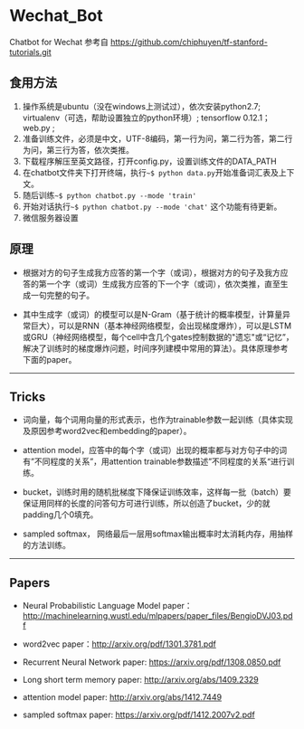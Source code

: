 # Wechat_Bot
Chatbot for Wechat 参考自 https://github.com/chiphuyen/tf-stanford-tutorials.git

## 食用方法
1. 操作系统是ubuntu（没在windows上测试过），依次安装python2.7; virtualenv（可选，帮助设置独立的python环境）; tensorflow 0.12.1；web.py ; 
2. 准备训练文件，必须是中文，UTF-8编码，第一行为问，第二行为答，第二行为问，第三行为答，依次类推。
3. 下载程序解压至英文路径，打开config.py，设置训练文件的DATA_PATH
4. 在chatbot文件夹下打开终端，执行``` ~$ python data.py ```开始准备词汇表及上下文。
5. 随后训练``` ~$ python chatbot.py --mode 'train' ```
6. 开始对话执行``` ~$ python chatbot.py --mode 'chat' ``` 这个功能有待更新。
7. 微信服务器设置

## 原理
* 根据对方的句子生成我方应答的第一个字（或词），根据对方的句子及我方应答的第一个字（或词）生成我方应答的下一个字（或词），依次类推，直至生成一句完整的句子。

* 其中生成字（或词）的模型可以是N-Gram（基于统计的概率模型，计算量异常巨大），可以是RNN（基本神经网络模型，会出现梯度爆炸），可以是LSTM或GRU（神经网络模型，每个cell中含几个gates控制数据的"遗忘"或“记忆”，解决了训练时的梯度爆炸问题，时间序列建模中常用的算法）。具体原理参考下面的paper。
---
## Tricks

* 词向量，每个词用向量的形式表示，也作为trainable参数一起训练（具体实现及原因参考word2vec和embedding的paper）。

* attention model，应答中的每个字（或词）出现的概率都与对方句子中的词有”不同程度的关系”，用attention trainable参数描述”不同程度的关系“进行训练。

* bucket，训练时用的随机批梯度下降保证训练效率，这样每一批（batch）要保证用同样的长度的问答句方可进行训练，所以创造了bucket，少的就padding几个0填充。

* sampled softmax， 网络最后一层用softmax输出概率时太消耗内存，用抽样的方法训练。
---
## Papers

* Neural Probabilistic Language Model paper：http://machinelearning.wustl.edu/mlpapers/paper_files/BengioDVJ03.pdf

* word2vec paper：http://arxiv.org/pdf/1301.3781.pdf

* Recurrent Neural Network paper: https://arxiv.org/pdf/1308.0850.pdf

* Long short term memory paper: http://arxiv.org/abs/1409.2329

* attention model paper: http://arxiv.org/abs/1412.7449

* sampled softmax paper: https://arxiv.org/pdf/1412.2007v2.pdf
